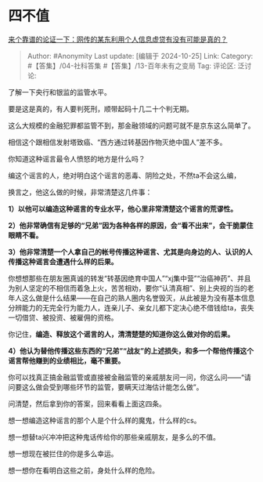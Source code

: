# 四不值
[来个靠谱的论证一下：网传的某东利用个人信息虚贷有没有可能是真的？](https://www.zhihu.com/question/2037048290/answer/14783081872)

> Author: #Anonymity
> Last update: [编辑于 2024-10-25]
> Link:
> Category: #【答集】/04-社科答集 #【答集】/13-百年未有之变局 
> Tag: 
> 评论区:
> 泛讨论:

了解一下央行和银监的监管水平。

要是这是真的，有人要判死刑，顺带起码十几二十个判无期。

这么大规模的金融犯罪都监管不到，那金融领域的问题可就不是京东这么简单了。

相信这个跟相信发射塔致癌、“西方通过转基因作物灭绝中国人”差不多。

你知道这种谣言最令人愤怒的地方是什么吗？

编这个谣言的人，绝对明白这个谣言的恶毒、阴险之处，不然ta不会这么编，

换言之，他这么做的时候，非常清楚这几件事：

**1）以他可以编造这种谣言的专业水平，他心里非常清楚这个谣言的荒谬性。**

**2）他非常确信有足够的“兄弟”因为各种各样的原因，会“看不出来”，会干脆蒙住眼睛不看。**

**3）他非常清楚一个人拿自己的帐号传播这种谣言、尤其是向身边的人、认识的人传播这种谣言会遭遇什么样的后果。**

你想想那些在朋友圈真诚的转发“转基因绝育中国人”“xj集中营”“治癌神药”、并且为别人坚定的不相信而着急上火，苦苦相劝，要你“认清真相”、别上央视的当的老年人这么做是什么结果——在自己的熟人圈内名誉毁灭，从此被是为没有基本信息分辨能力的无完全行为能力人，连亲儿子、亲女儿都下定决心绝不借钱给ta，丧失一切借贷、被投资、被雇佣的资格。

你记住，**编造、释放这个谣言的人，清清楚楚的知道你这么做对你的后果。**

**4）他认为替他传播这些东西的“兄弟”“战友”的上述损失，和多一个帮他传播这个谣言帮他赚到的业绩相比，毫不重要。**

你可以找真正搞金融监管或直接被金融监管的亲戚朋友问一问，你这么问——“请问要这么做会受到哪些环节的监管，要瞒天过海估计能怎么做”。

问清楚，然后拿到你的答案，回来看看上面这四条。

想一想编造这种谣言的那个人是个什么样的魔鬼，什么样的cs。

想一想替ta兴冲冲把这种鬼话传给你的那些亲戚朋友，是多么的不值。

想一想现在被拦住的你是多么幸运。

想一想你在看明白这些之前，身处什么样的危险。